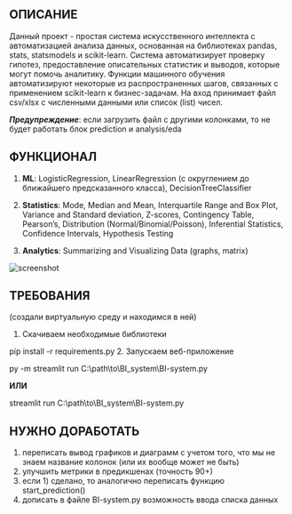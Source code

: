 ## ОПИСАНИЕ 
Данный проект - простая система искусственного интеллекта с автоматизацией анализа данных, основанная на библиотеках pandas, stats, statsmodels и scikit-learn.
Система автоматизирует проверку гипотез, предоставление описательных статистик и выводов, которые могут помочь аналитику.
Функции машинного обучения автоматизируют некоторые из распространенных шагов, связанных с применением scikit-learn к бизнес-задачам.
На вход принимает файл csv/xlsx с численными данными или список (list) чисел.

***Предупреждение***: если загрузить файл с другими колонками, то не будет работать блок prediction и analysis/eda


## ФУНКЦИОНАЛ
1. **ML**: LogisticRegression, LinearRegression (с округлением до ближайшего предсказанного класса), DecisionTreeClassifier

2. **Statistics**: Mode, Median and Mean, Interquartile Range and Box Plot, Variance and Standard deviation, Z-scores, Contingency Table, Pearson’s, Distribution (Normal/Binomial/Poisson), Inferential Statistics, Confidence Intervals, Hypothesis Testing

3. **Analytics**: Summarizing and Visualizing Data (graphs, matrix)

![screenshot](https://user-images.githubusercontent.com/81550686/196056168-8d274b39-2dd2-4746-b996-f97c8bb1aa8b.jpg)


## ТРЕБОВАНИЯ
(создали виртуальную среду и находимся в ней)
1. Скачиваем необходимые библиотеки

pip install -r requirements.py 
2. Запускаем веб-приложение

py -m streamlit run C:\path\to\BI_system\BI-system.py 

**ИЛИ**

streamlit run C:\path\to\BI_system\BI-system.py 


## НУЖНО ДОРАБОТАТЬ
1. переписать вывод графиков и диаграмм с учетом того, что мы не знаем название колонок (или их вообще может не быть)
2. улучшить метрики в предикшенах (точность 90+)
3. если 1) сделано, то аналогично переписать функцию start_prediction()
4. дописать в файле BI-system.py возможность ввода списка данных
